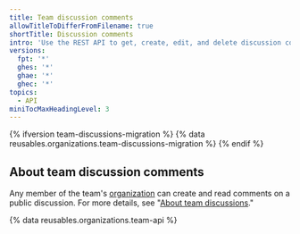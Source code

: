 ```yaml
---
title: Team discussion comments
allowTitleToDifferFromFilename: true
shortTitle: Discussion comments
intro: 'Use the REST API to get, create, edit, and delete discussion comments on a [team discussion](/rest/reference/teams#discussions) post.'
versions:
  fpt: '*'
  ghes: '*'
  ghae: '*'
  ghec: '*'
topics:
  - API
miniTocMaxHeadingLevel: 3
---
```


{% ifversion team-discussions-migration %}
{% data reusables.organizations.team-discussions-migration %}
{% endif %}

## About team discussion comments

Any member of the team's [organization](/rest/reference/orgs) can create and read comments on a public discussion. For more details, see "[About team discussions](/organizations/collaborating-with-your-team/about-team-discussions/)." 

{% data reusables.organizations.team-api %}
